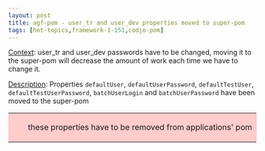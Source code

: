 ```yaml
---
layout: post
title: agf-pom - user_tr and user_dev properties moved to super-pom
tags: [hot-topics,framework-1-151,codjo-pom]
---
```

<u>Context</u>:
user_tr and user_dev passwords have to be changed, moving it to the super-pom will decrease the amount of work each time we have to change it.

<u>Description</u>:
Properties ```defaultUser```, ```defaultUserPassword```, ```defaultTestUser```, ```defaultTestUserPassword```, ```batchUserLogin``` and ```batchUserPassword``` have been moved to the super-pom


<table style='background-color: #FFCCCC;'>
       <colgroup><col width='24'><col></colgroup>
         <tr>
           <td valign='top'><img src='attachments/forbidden.gif' width='16' height='16' align='absmiddle' alt='' border='0'></td>
           <td><p>
these properties have to be removed from applications' pom
</p></td>
          </tr>
</table>
